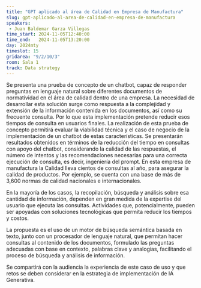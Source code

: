 ```yaml
---
title: "GPT aplicado al área de Calidad en Empresa de Manufactura"
slug: gpt-aplicado-al-area-de-calidad-en-empresa-de-manufactura
speakers:
 - Juan Baldemar Garza Villegas
time_start: 2024-11-05T12:40:00
time_end:   2024-11-05T13:20:00
day: 2024mty
timeslot: 15
gridarea: "9/2/10/3"
room: Sala 1
track: Data strategy
---
```


Se presenta una prueba de concepto de un chatbot, capaz de responder preguntas en lenguaje natural sobre diferentes documentos de normatividad en el área de calidad dentro de una empresa. La necesidad de desarrollar esta solución surge como respuesta a la complejidad y extensión de la información contenida en los documentos, así como su frecuente consulta. Por lo que esta implementación pretende reducir esos tiempos de consulta en usuarios finales. La realización de esta prueba de concepto permitirá evaluar la viabilidad técnica y el caso de negocio de la implementación de un chatbot de estas características. Se presentarán resultados obtenidos en términos de la reducción del tiempo en consultas con apoyo del chatbot, considerando la calidad de las respuestas, el número de intentos y las recomendaciones necesarias para una correcta ejecución de consulta, es decir, ingeniería del prompt. En esta empresa de manufactura la Calidad lleva cientos de consultas al año, para asegurar la calidad de productos. Por ejemplo, se cuenta con una base de más de 3,600 normas de calidad nacionales e internacionales.

En la mayoría de los casos, la recopilación, búsqueda y análisis sobre esa cantidad de información, dependen en gran medida de la expertise del usuario que ejecuta las consultas. Actividades que, potencialmente, pueden ser apoyadas con soluciones tecnológicas que permita reducir los tiempos y costos.

La propuesta es el uso de un motor de búsqueda semántica basada en texto, junto con un procesador de lenguaje natural, que permitan hacer consultas al contenido de los documentos, formulado las preguntas adecuadas con base en contexto, palabras clave y analogías, facilitando el proceso de búsqueda y análisis de información.

Se compartirá con la audiencia la experiencia de este caso de uso y que retos se deben considerar en la estrategia de implementación de IA Generativa.


